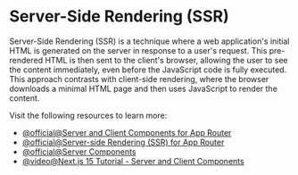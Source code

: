 # Server-Side Rendering (SSR)

Server-Side Rendering (SSR) is a technique where a web application's initial HTML is generated on the server in response to a user's request. This pre-rendered HTML is then sent to the client's browser, allowing the user to see the content immediately, even before the JavaScript code is fully executed. This approach contrasts with client-side rendering, where the browser downloads a minimal HTML page and then uses JavaScript to render the content.

Visit the following resources to learn more:

- [@official@Server and Client Components for App Router](https://nextjs.org/docs/app/getting-started/server-and-client-components#when-to-use-server-and-client-components)
- [@official@Server-side Rendering (SSR) for App Router](https://nextjs.org/docs/pages/building-your-application/rendering/server-side-rendering)
- [@official@Server Components](https://nextjs.org/docs/14/app/building-your-application/rendering/server-components)
- [@video@Next.js 15 Tutorial - Server and Client Components](https://www.youtube.com/watch?v=dMCSiA5gzkU)